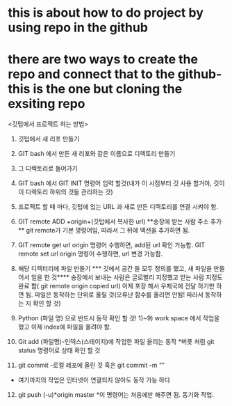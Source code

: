 
# this is about how to do project by using repo in the github
# there are two ways to create the repo and connect that to the github- this is the one but cloning the exsiting repo
<깃텁에서 프로젝트 하는 방법>
1)	깃텁에서 새 리포 만들기
2)	GIT bash 에서 만든 새 리포와 같은 이름으로 디렉토리 만들기
3)	그 디렉토리로 들어가기
4)	GIT bash 에서 GIT INIT 명령어 입력 할것(내가 이 시점부터 깃 사용 할거야, 깃이 이 디렉토리 하위의 것들 관리하는 것)
5)	프로젝트 할 때 마다, 깃텁에 있는 URL 과 새로 만든 디렉토리를 연결 시켜야 함.
6)	GIT remote ADD +origin+(깃텁에서 복사한 url) **송장에 받는 사람 주소 추가 ** git remote가 기본 명령어임, 따라서 그 뒤에 액션을 추가하면 됨.
7)	 GIT remote get url origin 명령어 수행하면, add된 url 확인 가능함.
GIT remote set url origin 명령어 수행하면, url 변경 가능함.
8)	해당 디렉터리에 파일 만들기
*** 깃에서 공간 들 모두 정의를 했고, 새 파일을 만들어서 일을 한 것****
송장에서 보내는 사람은 글로벌리 지정했고
받는 사람 지정도 완료 함( git remote origin copied url)
이제 포장 해서 우체국에 전달 하기만 하면 됨.
파일은 동작하는 단위로 올릴 것(오류난 함수를 올리면 안됨! 따라서 동작하는 지 확인 할 것)

9)	Python (파일 명) 으로 반드시 동작 확인 할 것!
1)~9) work space 에서 작업을 했고
이제  index에 파일을 올려야 함.


10)	Git add (파일명)-인덱스(스테이지)에 작업한 파일 올리는 동작
*버릇 처럼 git status 명령어로 상태 확인 할 것
11) git commit -로컬 레포에 올린 것
혹은 git commit -m “”
* 여기까지의 작업은 인터넷이 연결되지 않아도 동작 가능 하다
12) git push (-u)*origin master
*이 명령어는 처음에만 해주면 됨. 동기화 작업.

